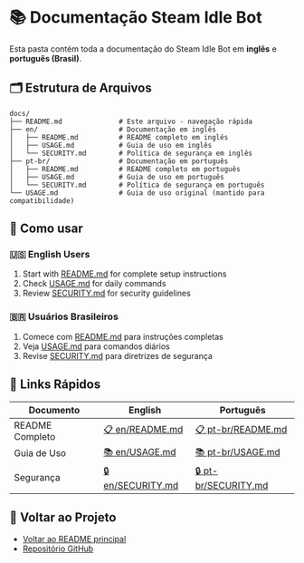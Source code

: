 # 📚 Documentação Steam Idle Bot

Esta pasta contém toda a documentação do Steam Idle Bot em **inglês** e **português (Brasil)**.

## 🗂️ Estrutura de Arquivos

```text
docs/
├── README.md              # Este arquivo - navegação rápida
├── en/                    # Documentação em inglês
│   ├── README.md          # README completo em inglês
│   ├── USAGE.md           # Guia de uso em inglês
│   └── SECURITY.md        # Política de segurança em inglês
├── pt-br/                 # Documentação em português
│   ├── README.md          # README completo em português
│   ├── USAGE.md           # Guia de uso em português
│   └── SECURITY.md        # Política de segurança em português
└── USAGE.md               # Guia de uso original (mantido para compatibilidade)
```

## 🎯 Como usar

### 🇺🇸 English Users

1. Start with [README.md](en/README.md) for complete setup instructions
2. Check [USAGE.md](en/USAGE.md) for daily commands
3. Review [SECURITY.md](en/SECURITY.md) for security guidelines

### 🇧🇷 Usuários Brasileiros

1. Comece com [README.md](pt-br/README.md) para instruções completas
2. Veja [USAGE.md](pt-br/USAGE.md) para comandos diários
3. Revise [SECURITY.md](pt-br/SECURITY.md) para diretrizes de segurança

## 🔗 Links Rápidos

| Documento | English | Português |
|-----------|---------|-----------|
| README Completo | [📋 en/README.md](en/README.md) | [📋 pt-br/README.md](pt-br/README.md) |
| Guia de Uso | [📚 en/USAGE.md](en/USAGE.md) | [📚 pt-br/USAGE.md](pt-br/USAGE.md) |
| Segurança | [🔒 en/SECURITY.md](en/SECURITY.md) | [🔒 pt-br/SECURITY.md](pt-br/SECURITY.md) |

## 🚀 Voltar ao Projeto

- [Voltar ao README principal](../README.md)
- [Repositório GitHub](https://github.com/bernardopg/steam-idler-python)
